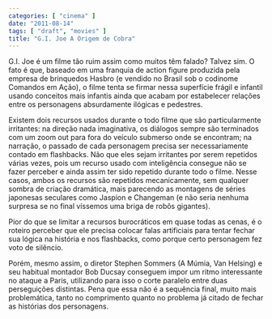 ```yaml
---
categories: [ "cinema" ]
date: "2011-08-14"
tags: [ "draft", "movies" ]
title: "G.I. Joe A Origem de Cobra"
---
```

G.I. Joe é um filme tão ruim assim como muitos têm falado? Talvez
sim. O fato é que, baseado em uma franquia de action figure produzida
pela empresa de brinquedos Hasbro (e vendido no Brasil sob o codinome
Comandos em Ação), o filme tenta se firmar nessa superfície frágil e
infantil usando conceitos mais infantis ainda que acabam por estabelecer
relações entre os personagens absurdamente ilógicas e pedestres.

Existem dois recursos usados durante o todo filme que são particularmente
irritantes: na direção nada imaginativa, os diálogos sempre são
terminados com um zoom out para fora do veículo submerso onde se
encontram; na narração, o passado de cada personagem precisa ser
necessariamente contado em flashbacks. Não que eles sejam irritantes por
serem repetidos várias vezes, pois um recurso usado com inteligência
consegue não se fazer perceber e ainda assim ter sido repetido durante
todo o filme. Nesse casos, ambos os recursos são repetidos mecanicamente,
sem qualquer sombra de criação dramática, mais parecendo as montagens
de séries japonesas seculares como Jaspion e Changeman (e não seria
nenhuma surpresa se no final víssemos uma briga de robôs gigantes).

Pior do que se limitar a recursos burocráticos em quase todas as cenas,
é o roteiro perceber que ele precisa colocar falas artificiais para
tentar fechar sua lógica na história e nos flashbacks, como porque
certo personagem fez voto de silêncio.

Porém, mesmo assim, o diretor Stephen Sommers (A Múmia, Van Helsing)
e seu habitual montador Bob Ducsay conseguem impor um ritmo interessante
no ataque a Paris, utilizando para isso o corte paralelo entre duas
perseguições distintas. Pena que essa não é a sequência final,
muito mais problemática, tanto no comprimento quanto no problema já
citado de fechar as histórias dos personagens.

